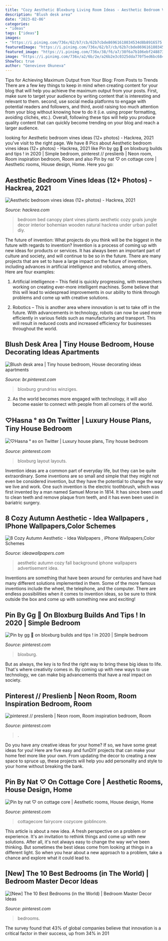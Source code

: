 ```yaml
---
title: "Cozy Aesthetic Bloxburg Living Room Ideas - Aesthetic Bedroom Vines Ideas (12+ Photos)"
description: "Blush desk area"
date: "2023-02-06"
categories:
- "ideas"
tags: ["ideas"]
images:
- "https://i.pinimg.com/736x/62/b7/cb/62b7cbde86961618034534d8b8916575.jpg"
featuredImage: "https://i.pinimg.com/736x/62/b7/cb/62b7cbde86961618034534d8b8916575.jpg"
featured_image: "https://i.pinimg.com/736x/38/f6/a7/38f6a7b106ebf24887361128edbc4c60.jpg"
image: "https://i.pinimg.com/736x/a2/6b/2e/a26b2e3c0325dda770f5ed6bc684d47c.jpg"
ShowToc: true
author: "Genevieve Okuneva"
---
```



Tips for Achieving Maximum Output from Your Blog: From Posts to Trends
There are a few key things to keep in mind when creating content for your blog that will help you achieve the maximum output from your posts. First, make sure to target your audience by writing content that is interesting and relevant to them. second, use social media platforms to engage with potential readers and followers, and third, avoid raising too much attention from your blog without knowing how to do it (i.e. using proper formatting, avoiding clichés, etc.). Overall, following these tips will help you produce quality content that can quickly become trending on your blog and reach a larger audience.

	

		
looking for Aesthetic bedroom vines ideas (12+ photos) - Hackrea, 2021 you've visit to the right page. We have 8 Pics about Aesthetic bedroom vines ideas (12+ photos) - Hackrea, 2021 like Pin by gg 🧁 on bloxburg builds and tips ! in 2020 | Simple bedroom, pinterest // preslienb | Neon room, Room inspiration bedroom, Room and also Pin by nat ♡ on cottage core | Aesthetic rooms, House design, Home. Here you go:
		
    
## Aesthetic Bedroom Vines Ideas (12+ Photos) - Hackrea, 2021

<img loading=lazy src="https://www.hackrea.com/wp-content/uploads/2021/03/Canopy-with-natural-vines-in-a-cozy-wooden-bed.jpg" onerror="this.onerror=null;this.src='https://tse4.mm.bing.net/th?id=OIP.dt1hbRQEc-OtXzHi-ogNZAHaIa&amp;pid=15.1';" alt="Aesthetic bedroom vines ideas (12+ photos) - Hackrea, 2021">

_Source: hackrea.com_

>bedroom bed canopy plant vines plants aesthetic cozy goals jungle decor interior bohemian wooden natural hackrea under urban pallet diy. 

	

The future of invention: What projects do you think will be the biggest in the future with regards to invention?
Invention is a process of coming up with new ideas for products or services. It has always been an important part of culture and society, and will continue to be so in the future. There are many projects that are set to have a large impact on the future of invention, including advances in artificial intelligence and robotics, among others. Here are four examples:
1) Artificial intelligence – This field is quickly progressing, with researchers working on creating ever-more intelligent machines. Some believe that this will lead to widespread improvements in our ability to think through problems and come up with creative solutions.

2) Robotics – This is another area where innovation is set to take off in the future. With advancements in technology, robots can now be used more efficiently in various fields such as manufacturing and transport. This will result in reduced costs and increased efficiency for businesses throughout the world.

    
## Blush Desk Area | Tiny House Bedroom, House Decorating Ideas Apartments

<img loading=lazy src="https://i.pinimg.com/736x/38/f6/a7/38f6a7b106ebf24887361128edbc4c60.jpg" onerror="this.onerror=null;this.src='https://tse2.mm.bing.net/th?id=OIP.__m2eVBjOgWPTO3T_YE9vQHaEF&amp;pid=15.1';" alt="Blush desk area | Tiny house bedroom, House decorating ideas apartments">

_Source: br.pinterest.com_

>bloxburg grundriss winziges. 

	

2. As the world becomes more engaged with technology, it will also become easier to connect with people from all corners of the world. 

    
## ♡Hasna ° 𐐪𐑂 On Twitter | Luxury House Plans, Tiny House Bedroom

<img loading=lazy src="https://i.pinimg.com/736x/fb/c2/bf/fbc2bfac3b801627a880e510a49a3562.jpg" onerror="this.onerror=null;this.src='https://tse1.mm.bing.net/th?id=OIP.B9N9eiPcFgP_aVrC9j-wXAHaDz&amp;pid=15.1';" alt="♡Hasna ° 𐐪𐑂 on Twitter | Luxury house plans, Tiny house bedroom">

_Source: pinterest.com_

>bloxburg layout layouts. 

	

Invention ideas are a common part of everyday life, but they can be quite extraordinary. Some inventions are so small and simple that they might not even be considered invention, but they have the potential to change the way we live and work. One such invention is the electric toothbrush, which was first invented by a man named Samuel Morse in 1814. It has since been used to clean teeth and remove plaque from teeth, and it has even been used in bariatric surgery.

    
## 8 Cozy Autumn Aesthetic - Idea Wallpapers , IPhone Wallpapers,Color Schemes

<img loading=lazy src="https://i1.wp.com/ideawallpapers.com/wp-content/uploads/2020/09/fall-aesthetic-9.jpg?resize=551%2C764" onerror="this.onerror=null;this.src='https://tse4.mm.bing.net/th?id=OIP.zgQFDtkhy60np2m_Qq0DpQHaKR&amp;pid=15.1';" alt="8 Cozy Autumn Aesthetic - Idea Wallpapers , iPhone Wallpapers,Color Schemes">

_Source: ideawallpapers.com_

>aesthetic autumn cozy fall background iphone wallpapers advertisement idea. 

	

Inventions are something that have been around for centuries and have had many different solutions implemented in them. Some of the more famous inventions include the wheel, the telephone, and the computer. There are endless possibilities when it comes to invention ideas, so be sure to think outside the box and come up with something new and exciting!

    
## Pin By Gg 🧁 On Bloxburg Builds And Tips ! In 2020 | Simple Bedroom

<img loading=lazy src="https://i.pinimg.com/736x/77/23/d6/7723d6523b9c945738dd204792154a49.jpg" onerror="this.onerror=null;this.src='https://tse2.mm.bing.net/th?id=OIP.zrTyR4BePaGWlYe-W8jD5QHaD0&amp;pid=15.1';" alt="Pin by gg 🧁 on bloxburg builds and tips ! in 2020 | Simple bedroom">

_Source: pinterest.com_

>bloxburg. 

	

But as always, the key is to find the right way to bring these big ideas to life. That's where creativity comes in. By coming up with new ways to use technology, we can make big advancements that have a real impact on society.

    
## Pinterest // Preslienb | Neon Room, Room Inspiration Bedroom, Room

<img loading=lazy src="https://i.pinimg.com/736x/cf/e0/52/cfe0528a57c9434af6b050f478815087.jpg" onerror="this.onerror=null;this.src='https://tse4.mm.bing.net/th?id=OIP.QR627yiYLLqhT5xHv2atGAHaJ3&amp;pid=15.1';" alt="pinterest // preslienb | Neon room, Room inspiration bedroom, Room">

_Source: pinterest.com_

>. 

	

Do you have any creative ideas for your home? If so, we have some great ideas for you! Here are five easy and funDIY projects that can make your home feel more like your own. From updating the decor to creating a new space to spruce up, these projects will help you add personality and style to your home without breaking the bank.

    
## Pin By Nat ♡ On Cottage Core | Aesthetic Rooms, House Design, Home

<img loading=lazy src="https://i.pinimg.com/736x/62/b7/cb/62b7cbde86961618034534d8b8916575.jpg" onerror="this.onerror=null;this.src='https://tse4.mm.bing.net/th?id=OIP.9u5-hpbvzAP0ZqvVgygC6gHaIl&amp;pid=15.1';" alt="Pin by nat ♡ on cottage core | Aesthetic rooms, House design, Home">

_Source: pinterest.com_

>cottagecore fairycore cozycore goblincore. 

	

This article is about a new idea. A fresh perspective on a problem or experience. It's an invitation to rethink things and come up with new solutions. After all, it's not always easy to change the way we've been thinking. But sometimes the best ideas come from looking at things in a different light. So when you hear about a new approach to a problem, take a chance and explore what it could lead to.

    
## [New] The 10 Best Bedrooms (in The World) | Bedroom Master Decor Ideas

<img loading=lazy src="https://i.pinimg.com/736x/a2/6b/2e/a26b2e3c0325dda770f5ed6bc684d47c.jpg" onerror="this.onerror=null;this.src='https://tse3.mm.bing.net/th?id=OIP.lVdsmLD4iqL7SzfLWAhoxwHaI9&amp;pid=15.1';" alt="[New] The 10 Best Bedrooms (in the World) | Bedroom Master Decor Ideas">

_Source: pinterest.com_

>bedrooms. 

	

The survey found that 43% of global companies believe that innovation is a critical factor in their success, up from 34% in 201
